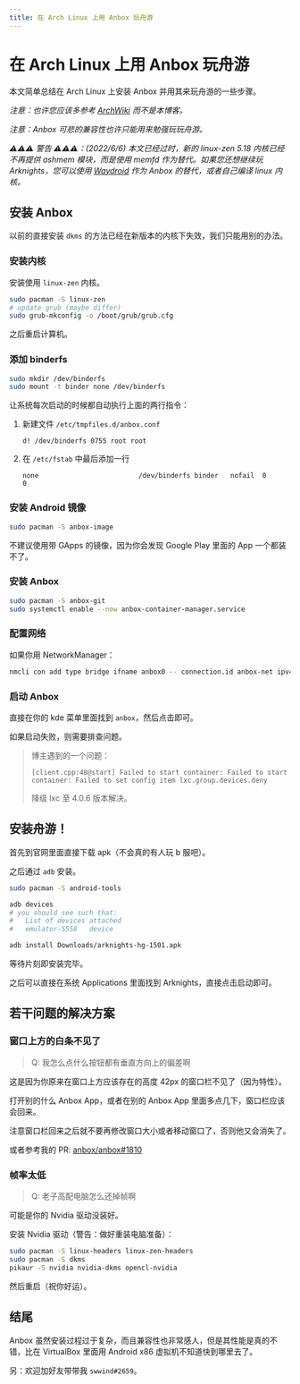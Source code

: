 ```yaml
---
title: 在 Arch Linux 上用 Anbox 玩舟游
---
```


# 在 Arch Linux 上用 Anbox 玩舟游

<vue-metadata author="swwind" time="2021-5-10" tags="anbox,arknights,archlinux"></vue-metadata>

本文简单总结在 Arch Linux 上安装 Anbox 并用其来玩舟游的一些步骤。

_注意：也许您应该多参考 [ArchWiki](https://wiki.archlinux.org/title/Anbox) 而不是本博客。_

_注意：Anbox 可悲的兼容性也许只能用来勉强玩玩舟游。_

_⚠⚠⚠ 警告 ⚠⚠⚠：(2022/6/6) 本文已经过时，新的 linux-zen 5.18 内核已经不再提供 ashmem 模块，而是使用 memfd 作为替代。如果您还想继续玩 Arknights，您可以使用 [Waydroid](https://wiki.archlinux.org/title/Waydroid) 作为 Anbox 的替代，或者自己编译 linux 内核。_

## 安装 Anbox

以前的直接安装 `dkms` 的方法已经在新版本的内核下失效，我们只能用别的办法。

### 安装内核

安装使用 `linux-zen` 内核。

```bash
sudo pacman -S linux-zen
# update grub (maybe differ)
sudo grub-mkconfig -o /boot/grub/grub.cfg
```

之后重启计算机。

### 添加 binderfs

```bash
sudo mkdir /dev/binderfs
sudo mount -t binder none /dev/binderfs
```

让系统每次启动的时候都自动执行上面的两行指令：

1. 新建文件 `/etc/tmpfiles.d/anbox.conf`

   ```
   d! /dev/binderfs 0755 root root
   ```

2. 在 `/etc/fstab` 中最后添加一行

   ```
   none                         /dev/binderfs binder   nofail  0      0
   ```

### 安装 Android 镜像

```bash
sudo pacman -S anbox-image
```

不建议使用带 GApps 的镜像，因为你会发现 Google Play 里面的 App 一个都装不了。

### 安装 Anbox

```bash
sudo pacman -S anbox-git
sudo systemctl enable --now anbox-container-manager.service
```

### 配置网络

如果你用 NetworkManager：

```bash
nmcli con add type bridge ifname anbox0 -- connection.id anbox-net ipv4.method shared ipv4.addresses 192.168.250.1/24
```

### 启动 Anbox

直接在你的 kde 菜单里面找到 `anbox`，然后点击即可。

如果启动失败，则需要排查问题。

> 博主遇到的一个问题：
>
> ```
> [client.cpp:48@start] Failed to start container: Failed to start container: Failed to set config item lxc.group.devices.deny
> ```
>
> 降级 lxc 至 4.0.6 版本解决。

## 安装舟游！

首先到官网里面直接下载 apk（不会真的有人玩 b 服吧）。

之后通过 `adb` 安装。

```bash
sudo pacman -S android-tools

adb devices
# you should see such that:
#   List of devices attached
#   emulator-5558	device

adb install Downloads/arknights-hg-1501.apk
```

等待片刻即安装完毕。

之后可以直接在系统 Applications 里面找到 Arknights，直接点击启动即可。

## 若干问题的解决方案

### 窗口上方的白条不见了

> Q: 我怎么点什么按钮都有垂直方向上的偏差啊

这是因为你原来在窗口上方应该存在的高度 42px 的窗口栏不见了（因为特性）。

打开别的什么 Anbox App，或者在别的 Anbox App 里面多点几下，窗口栏应该会回来。

注意窗口栏回来之后就不要再修改窗口大小或者移动窗口了，否则他又会消失了。

或者参考我的 PR: [anbox/anbox#1810](https://github.com/anbox/anbox/pull/1810)

### 帧率太低

> Q: 老子高配电脑怎么还掉帧啊

可能是你的 Nvidia 驱动没装好。

安装 Nvidia 驱动（警告：做好重装电脑准备）：

```bash
sudo pacman -S linux-headers linux-zen-headers
sudo pacman -S dkms
pikaur -S nvidia nvidia-dkms opencl-nvidia
```

然后重启（祝你好运）。

## 结尾

Anbox 虽然安装过程过于复杂，而且兼容性也非常感人，但是其性能是真的不错，比在 VirtualBox 里面用 Android x86 虚拟机不知道快到哪里去了。

另：欢迎加好友带带我 `swwind#2659`。
